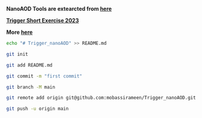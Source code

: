 **NanoAOD Tools are extearcted from [here](https://github.com/cms-sw/cmssw/tree/CMSSW_13_0_X/PhysicsTools/NanoAODTools)**

**[Trigger Short Exercise 2023](https://github.com/marinakolosova/ShortExerciseTrigger2023/tree/main)**

**More [here](https://github.com/marinakolosova/TriggerEfficiency)**

```bash
echo "# Trigger_nanoAOD" >> README.md

git init

git add README.md

git commit -m "first commit"

git branch -M main

git remote add origin git@github.com:mobassirameen/Trigger_nanoAOD.git

git push -u origin main

```
